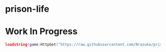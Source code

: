 # prison-life
# Work In Progress

```lua
loadstring(game:HttpGet("https://raw.githubusercontent.com/Nrazuke/prison-life/main/neli.lua"))()
```

